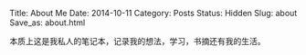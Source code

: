Title: About Me
Date: 2014-10-11
Category: Posts
Status: Hidden
Slug: about
Save_as: about.html

本质上这是我私人的笔记本，记录我的想法，学习，书摘还有我的生活。

